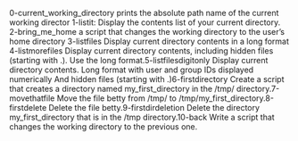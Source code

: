 0-current_working_directory
prints the absolute path name of the current working director
1-listit:
Display the contents list of your current directory.
2-bring_me_home
a script that changes the working directory to the user’s home directory
3-listfiles
Display current directory contents in a long format
4-listmorefiles
Display current directory contents, including hidden files (starting with .). Use the long format.5-listfilesdigitonly
Display current directory contents.
Long format
with user and group IDs displayed numerically
And hidden files (starting with .)6-firstdirectory
Create a script that creates a directory named my_first_directory in the /tmp/ directory.7-movethatfile
Move the file betty from /tmp/ to /tmp/my_first_directory.8-firstdelete
Delete the file betty.9-firstdirdeletion
Delete the directory my_first_directory that is in the /tmp directory.10-back
Write a script that changes the working directory to the previous one.